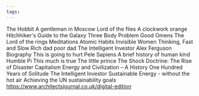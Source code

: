 ```yaml
---
tags:
---
```


The Hobbit
A gentleman in Moscow
Lord of the flies
A clockwork orange
Hitchhiker's Guide to the Galaxy
Three Body Problem
Good Omens
The Lord of the rings
Meditations
Atomic Habits
Invisible Women
Thinking, Fast and Slow
Rich dad poor dad
The Intelligent Investor
Alex Ferguson Biography
This is going to hurt
Pele
Sapiens A brief history of human kind
Humble Pi
This much is true
The little prince
The Shock Doctrine: The Rise of Disaster Capitalism
Energy and Civilization – A History
One Hundred Years of Solitude
The Intelligent Investor
Sustainable Energy - without the hot air
Achieving the UN sustainability goals
https://www.architectsjournal.co.uk/digital-edition